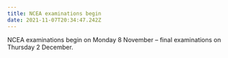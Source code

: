 ```yaml
---
title: NCEA examinations begin
date: 2021-11-07T20:34:47.242Z
---
```

NCEA examinations begin on Monday 8 November – final examinations on Thursday 2 December.